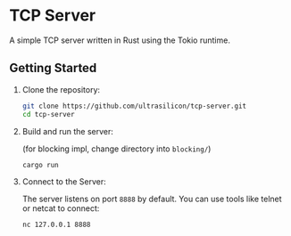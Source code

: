 # TCP Server

A simple TCP server written in Rust using the Tokio runtime.

## Getting Started

1. Clone the repository:

   ```sh
   git clone https://github.com/ultrasilicon/tcp-server.git
   cd tcp-server
   ```

2. Build and run the server:

   (for blocking impl, change directory into `blocking/`)

   ```sh
   cargo run
   ```

3. Connect to the Server:

   The server listens on port `8888` by default. You can use tools like telnet or netcat to connect:

   ```sh
   nc 127.0.0.1 8888
   ```

